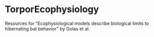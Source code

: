 # TorporEcophysiology
Resources for "Ecophysiological models describe biological limits to hibernating bat behavior" by Golas et al.
